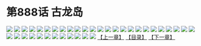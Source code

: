 # 第888话 古龙岛
![](https://mhpic.xiaomingtaiji.net/comic/D/斗破苍穹/第888话F0_313512/1.jpg-zymk.middle.webp)
![](https://mhpic.xiaomingtaiji.net/comic/D/斗破苍穹/第888话F0_313512/2.jpg-zymk.middle.webp)
![](https://mhpic.xiaomingtaiji.net/comic/D/斗破苍穹/第888话F0_313512/3.jpg-zymk.middle.webp)
![](https://mhpic.xiaomingtaiji.net/comic/D/斗破苍穹/第888话F0_313512/4.jpg-zymk.middle.webp)
![](https://mhpic.xiaomingtaiji.net/comic/D/斗破苍穹/第888话F0_313512/5.jpg-zymk.middle.webp)
![](https://mhpic.xiaomingtaiji.net/comic/D/斗破苍穹/第888话F0_313512/6.jpg-zymk.middle.webp)
![](https://mhpic.xiaomingtaiji.net/comic/D/斗破苍穹/第888话F0_313512/7.jpg-zymk.middle.webp)
![](https://mhpic.xiaomingtaiji.net/comic/D/斗破苍穹/第888话F0_313512/8.jpg-zymk.middle.webp)
![](https://mhpic.xiaomingtaiji.net/comic/D/斗破苍穹/第888话F0_313512/9.jpg-zymk.middle.webp)
![](https://mhpic.xiaomingtaiji.net/comic/D/斗破苍穹/第888话F0_313512/10.jpg-zymk.middle.webp)
![](https://mhpic.xiaomingtaiji.net/comic/D/斗破苍穹/第888话F0_313512/11.jpg-zymk.middle.webp)
![](https://mhpic.xiaomingtaiji.net/comic/D/斗破苍穹/第888话F0_313512/12.jpg-zymk.middle.webp)
![](https://mhpic.xiaomingtaiji.net/comic/D/斗破苍穹/第888话F0_313512/13.jpg-zymk.middle.webp)
![](https://mhpic.xiaomingtaiji.net/comic/D/斗破苍穹/第888话F0_313512/14.jpg-zymk.middle.webp)
![](https://mhpic.xiaomingtaiji.net/comic/D/斗破苍穹/第888话F0_313512/15.jpg-zymk.middle.webp)
![](https://mhpic.xiaomingtaiji.net/comic/D/斗破苍穹/第888话F0_313512/16.jpg-zymk.middle.webp)
![](https://mhpic.xiaomingtaiji.net/comic/D/斗破苍穹/第888话F0_313512/17.jpg-zymk.middle.webp)
![](https://mhpic.xiaomingtaiji.net/comic/D/斗破苍穹/第888话F0_313512/18.jpg-zymk.middle.webp)
![](https://mhpic.xiaomingtaiji.net/comic/D/斗破苍穹/第888话F0_313512/19.jpg-zymk.middle.webp)
![](https://mhpic.xiaomingtaiji.net/comic/D/斗破苍穹/第888话F0_313512/20.jpg-zymk.middle.webp)
![](https://mhpic.xiaomingtaiji.net/comic/D/斗破苍穹/第888话F0_313512/21.jpg-zymk.middle.webp)
![](https://mhpic.xiaomingtaiji.net/comic/D/斗破苍穹/第888话F0_313512/22.jpg-zymk.middle.webp)
![](https://mhpic.xiaomingtaiji.net/comic/D/斗破苍穹/第888话F0_313512/23.jpg-zymk.middle.webp)
![](https://mhpic.xiaomingtaiji.net/comic/D/斗破苍穹/第888话F0_313512/24.jpg-zymk.middle.webp)
![](https://mhpic.xiaomingtaiji.net/comic/D/斗破苍穹/第888话F0_313512/25.jpg-zymk.middle.webp)
![](https://mhpic.xiaomingtaiji.net/comic/D/斗破苍穹/第888话F0_313512/26.jpg-zymk.middle.webp)
![](https://mhpic.xiaomingtaiji.net/comic/D/斗破苍穹/第888话F0_313512/27.jpg-zymk.middle.webp)
![](https://mhpic.xiaomingtaiji.net/comic/D/斗破苍穹/第888话F0_313512/28.jpg-zymk.middle.webp)
![](https://mhpic.xiaomingtaiji.net/comic/D/斗破苍穹/第888话F0_313512/29.jpg-zymk.middle.webp)
![](https://mhpic.xiaomingtaiji.net/comic/D/斗破苍穹/第888话F0_313512/30.jpg-zymk.middle.webp)
![](https://mhpic.xiaomingtaiji.net/comic/D/斗破苍穹/第888话F0_313512/31.jpg-zymk.middle.webp)
![](https://mhpic.xiaomingtaiji.net/comic/D/斗破苍穹/第888话F0_313512/32.jpg-zymk.middle.webp)
![](https://mhpic.xiaomingtaiji.net/comic/D/斗破苍穹/第888话F0_313512/33.jpg-zymk.middle.webp)
![](https://mhpic.xiaomingtaiji.net/comic/D/斗破苍穹/第888话F0_313512/34.jpg-zymk.middle.webp)
![](https://mhpic.xiaomingtaiji.net/comic/D/斗破苍穹/第888话F0_313512/35.jpg-zymk.middle.webp)
![](https://mhpic.xiaomingtaiji.net/comic/D/斗破苍穹/第888话F0_313512/36.jpg-zymk.middle.webp)
![](https://mhpic.xiaomingtaiji.net/comic/D/斗破苍穹/第888话F0_313512/37.jpg-zymk.middle.webp)
[【上一章】](./891.md)
[【目录】](./READMD.md)
[【下一章】](./893.md)

